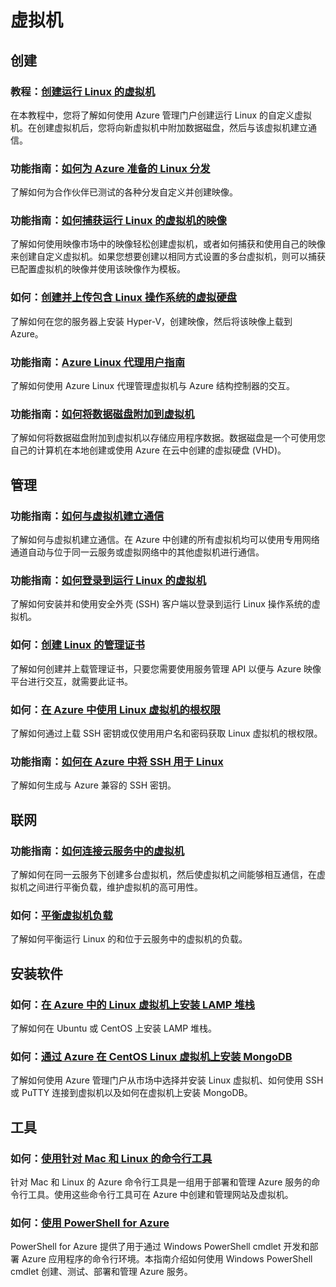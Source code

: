 <properties 
  pageTitle="Php-虚拟机 - Azure 微软云"
  metakeywords="" 
  description="" 
  services="" 
  documentationCenter="php" 
  authors="" 
  manager="Tiffena" 
  editor="EricChen"/>
<tags ms.service=""
    ms.date="09/28/2014"
    wacn.date="04/11/2015"
    />


<h1 id="menu-php-vmachines">虚拟机</h1>
<h2 id="header-0">创建</h2>
<h3>教程：<a href="/documentation/articles/virtual-machines-linux-tutorial/" ms.pgarea="content" ms.cmpgrp="body" ms.cmptyp="link" ms.cmpnm="创建运行 Linux 的虚拟机" ms.title="" km.title="" ms.interactiontype="1">创建运行 Linux 的虚拟机</a></h3>
<p>在本教程中，您将了解如何使用 Azure 管理门户创建运行 Linux 的自定义虚拟机。在创建虚拟机后，您将向新虚拟机中附加数据磁盘，然后与该虚拟机建立通信。</p>
<h3>功能指南：<a href="/documentation/articles/virtual-machines-linux-create-upload-vhd/" ms.pgarea="content" ms.cmpgrp="body" ms.cmptyp="link" ms.cmpnm="如何为 Azure 准备的 Linux 分发" ms.title="" km.title="" ms.interactiontype="1">如何为 Azure 准备的 Linux 分发</a></h3>
<p>了解如何为合作伙伴已测试的各种分发自定义并创建映像。</p>
<h3>功能指南：<a href="/documentation/articles/virtual-machines-linux-capture-image/" ms.pgarea="content" ms.cmpgrp="body" ms.cmptyp="link" ms.cmpnm="如何捕获运行 Linux 的虚拟机的映像" ms.title="" km.title="" ms.interactiontype="1">如何捕获运行 Linux 的虚拟机的映像</a></h3>
<p>了解如何使用映像市场中的映像轻松创建虚拟机，或者如何捕获和使用自己的映像来创建自定义虚拟机。如果您想要创建以相同方式设置的多台虚拟机，则可以捕获已配置虚拟机的映像并使用该映像作为模板。</p>
<h3>如何：<a href="/documentation/articles/virtual-machines-linux-create-upload-vhd/" ms.pgarea="content" ms.cmpgrp="body" ms.cmptyp="link" ms.cmpnm="创建并上传包含 Linux 操作系统的虚拟硬盘" ms.title="" km.title="" ms.interactiontype="1">创建并上传包含 Linux 操作系统的虚拟硬盘</a></h3>
<p>了解如何在您的服务器上安装 Hyper-V，创建映像，然后将该映像上载到 Azure。</p>
<h3>功能指南：<a href="/documentation/articles/virtual-machines-linux-agent-user-guide/" ms.pgarea="content" ms.cmpgrp="body" ms.cmptyp="link" ms.cmpnm="Azure Linux 代理用户指南" ms.title="" km.title="" ms.interactiontype="1">Azure Linux 代理用户指南</a></h3>
<p>了解如何使用 Azure Linux 代理管理虚拟机与 Azure 结构控制器的交互。</p>
<h3>功能指南：<a href="/documentation/articles/virtual-machines-linux-how-to-attach-disk/" ms.pgarea="content" ms.cmpgrp="body" ms.cmptyp="link" ms.cmpnm="如何将数据磁盘附加到虚拟机" ms.title="" km.title="" ms.interactiontype="1">如何将数据磁盘附加到虚拟机</a></h3>
<p>了解如何将数据磁盘附加到虚拟机以存储应用程序数据。数据磁盘是一个可使用您自己的计算机在本地创建或使用 Azure 在云中创建的虚拟硬盘 (VHD)。</p>
<h2 id="header-1">管理</h2>
<h3>功能指南：<a href="/documentation/articles/virtual-machines-set-up-endpoints/" ms.pgarea="content" ms.cmpgrp="body" ms.cmptyp="link" ms.cmpnm="如何与虚拟机建立通信" ms.title="" km.title="" ms.interactiontype="1">如何与虚拟机建立通信</a></h3>
<p>了解如何与虚拟机建立通信。在 Azure 中创建的所有虚拟机均可以使用专用网络通道自动与位于同一云服务或虚拟网络中的其他虚拟机进行通信。</p>
<h3>功能指南：<a href="/documentation/articles/virtual-machines-linux-how-to-log-on/" ms.pgarea="content" ms.cmpgrp="body" ms.cmptyp="link" ms.cmpnm="如何登录到运行 Linux 的虚拟机" ms.title="" km.title="" ms.interactiontype="1">如何登录到运行 Linux 的虚拟机</a></h3>
<p>了解如何安装并和使用安全外壳 (SSH) 客户端以登录到运行 Linux 操作系统的虚拟机。</p>
<h3>如何：<a href="/documentation/articles/linux-create-management-cert/" ms.pgarea="content" ms.cmpgrp="body" ms.cmptyp="link" ms.cmpnm="创建 Linux 的管理证书" ms.title="" km.title="" ms.interactiontype="1">创建 Linux 的管理证书</a></h3>
<p>了解如何创建并上载管理证书，只要您需要使用服务管理 API 以便与 Azure 映像平台进行交互，就需要此证书。</p>
<h3>如何：<a href="/documentation/articles/virtual-machines-linux-use-root-privileges/" ms.pgarea="content" ms.cmpgrp="body" ms.cmptyp="link" ms.cmpnm="在 Azure 中使用 Linux 虚拟机的根权限" ms.title="" km.title="" ms.interactiontype="1">在 Azure 中使用 Linux 虚拟机的根权限</a></h3>
<p>了解如何通过上载 SSH 密钥或仅使用用户名和密码获取 Linux 虚拟机的根权限。</p>
<h3>功能指南：<a href="/documentation/articles/linux-use-ssh-key/" ms.pgarea="content" ms.cmpgrp="body" ms.cmptyp="link" ms.cmpnm="如何在 Azure 中将 SSH 用于 Linux" ms.title="" km.title="" ms.interactiontype="1">如何在 Azure 中将 SSH 用于 Linux</a></h3>
<p>了解如何生成与 Azure 兼容的 SSH 密钥。</p>
<h2 id="header-2">联网</h2>
<h3>功能指南：<a href="/documentation/articles/virtual-machines-connect-cloud-service/" ms.pgarea="content" ms.cmpgrp="body" ms.cmptyp="link" ms.cmpnm="如何连接云服务中的虚拟机" ms.title="" km.title="" ms.interactiontype="1">如何连接云服务中的虚拟机</a></h3>
<p>了解如何在同一云服务下创建多台虚拟机，然后使虚拟机之间能够相互通信，在虚拟机之间进行平衡负载，维护虚拟机的高可用性。</p>
<h3>如何：<a href="/documentation/articles/virtual-machines-load-balance/" ms.pgarea="content" ms.cmpgrp="body" ms.cmptyp="link" ms.cmpnm="平衡虚拟机负载" ms.title="" km.title="" ms.interactiontype="1">平衡虚拟机负载</a></h3>
<p>了解如何平衡运行 Linux 的和位于云服务中的虚拟机的负载。</p>
<h2 id="header-3">安装软件</h2>
<h3>如何：<a href="/documentation/articles/virtual-machines-linux-install-lamp-stack/" ms.pgarea="content" ms.cmpgrp="body" ms.cmptyp="link" ms.cmpnm="在 Azure 中的 Linux 虚拟机上安装 LAMP 堆栈" ms.title="" km.title="" ms.interactiontype="1">在 Azure 中的 Linux 虚拟机上安装 LAMP 堆栈</a></h3>
<p>了解如何在 Ubuntu 或 CentOS 上安装 LAMP 堆栈。</p>
<h3>如何：<a href="/documentation/articles/store-mongodb-virtual-machines-linux-install-centos/" ms.pgarea="content" ms.cmpgrp="body" ms.cmptyp="link" ms.cmpnm="通过 Azure 在 CentOS Linux 虚拟机上安装 MongoDB" ms.title="" km.title="" ms.interactiontype="1">通过 Azure 在 CentOS Linux 虚拟机上安装 MongoDB</a></h3>
<p>了解如何使用 Azure 管理门户从市场中选择并安装 Linux 虚拟机、如何使用 SSH 或 PuTTY 连接到虚拟机以及如何在虚拟机上安装 MongoDB。</p>
<h2 id="header-4">工具</h2>
<h3>如何：<a href="/documentation/articles/xplat-cli/" ms.pgarea="content" ms.cmpgrp="body" ms.cmptyp="link" ms.cmpnm="使用针对 Mac 和 Linux 的命令行工具" ms.title="" km.title="" ms.interactiontype="1">使用针对 Mac 和 Linux 的命令行工具</a></h3>
<p>针对 Mac 和 Linux 的 Azure 命令行工具是一组用于部署和管理 Azure 服务的命令行工具。使用这些命令行工具可在 Azure 中创建和管理网站及虚拟机。</p>
<h3>如何：<a href="/documentation/articles/install-configure-powershell/" ms.pgarea="content" ms.cmpgrp="body" ms.cmptyp="link" ms.cmpnm="使用 PowerShell for Azure" ms.title="" km.title="" ms.interactiontype="1">使用 PowerShell for Azure</a></h3>
<p>PowerShell for Azure 提供了用于通过 Windows PowerShell cmdlet 开发和部署 Azure 应用程序的命令行环境。本指南介绍如何使用 Windows PowerShell cmdlet 创建、测试、部署和管理 Azure 服务。</p>
